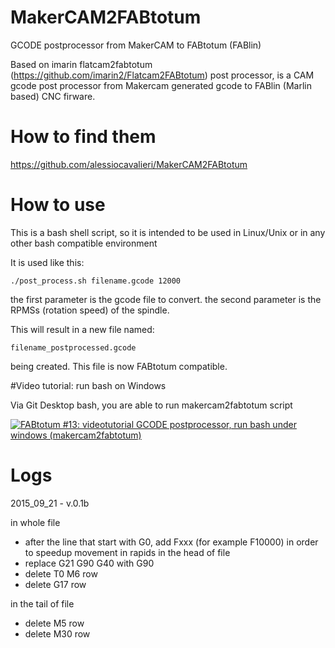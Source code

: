 # MakerCAM2FABtotum
GCODE postprocessor from MakerCAM to FABtotum (FABlin)

Based on imarin flatcam2fabtotum (https://github.com/imarin2/Flatcam2FABtotum) post processor, is a CAM gcode post processor from Makercam generated gcode to FABlin (Marlin based) CNC firware.

# How to find them

https://github.com/alessiocavalieri/MakerCAM2FABtotum

# How to use

This is a bash shell script, so it is intended to be used in Linux/Unix or in any other bash compatible environment

It is used like this:

```
./post_process.sh filename.gcode 12000
```

the first parameter is the gcode file to convert. the second parameter is the RPMSs (rotation speed) of the spindle.

This will result in a new file named:

```
filename_postprocessed.gcode
```

being created. This file is now FABtotum compatible.

#Video tutorial: run bash on Windows

Via Git Desktop bash, you are able to run makercam2fabtotum script

[![FABtotum #13: videotutorial GCODE postprocessor, run bash under windows (makercam2fabtotum)](https://img.youtube.com/vi/qhC9xdRFaOA/0.jpg)](https://www.youtube.com/watch?v=qhC9xdRFaOA)

# Logs

2015_09_21 - v.0.1b

in whole file

* after the line that start with G0, add Fxxx (for example F10000) in order to speedup movement in rapids
in the head of file
* replace G21 G90 G40 with G90
* delete T0 M6 row
* delete G17 row

in the tail of file

* delete M5 row
* delete M30 row

